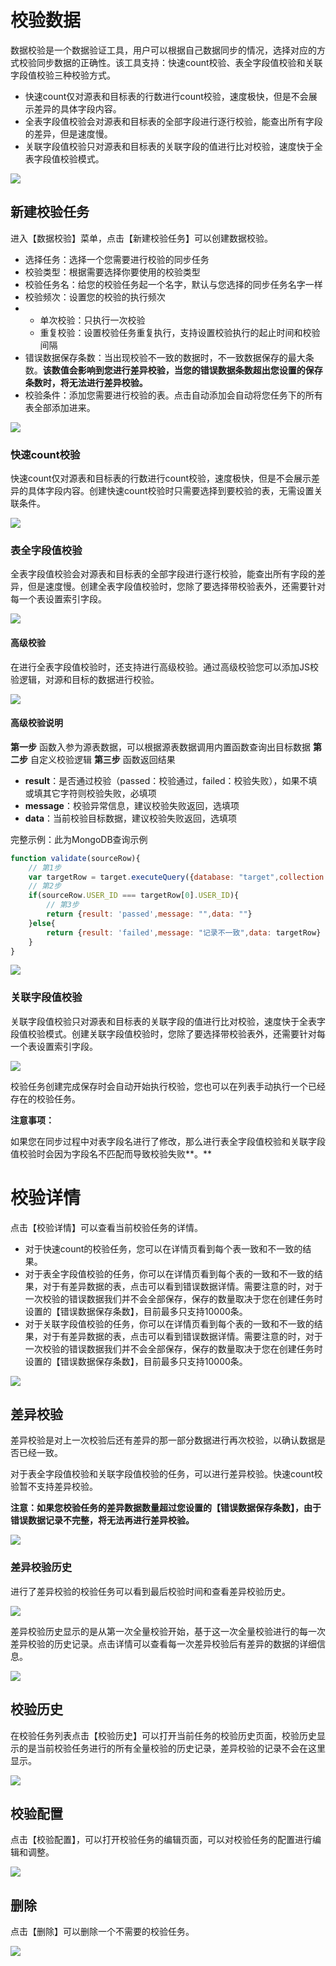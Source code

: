 # 校验数据

数据校验是一个数据验证工具，用户可以根据自己数据同步的情况，选择对应的方式校验同步数据的正确性。该工具支持：快速count校验、表全字段值校验和关联字段值校验三种校验方式。

- 快速count仅对源表和目标表的行数进行count校验，速度极快，但是不会展示差异的具体字段内容。
- 全表字段值校验会对源表和目标表的全部字段进行逐行校验，能查出所有字段的差异，但是速度慢。
- 关联字段值校验只对源表和目标表的关联字段的值进行比对校验，速度快于全表字段值校验模式。

![](../images/check_data_1.png)

## 新建校验任务

进入【数据校验】菜单，点击【新建校验任务】可以创建数据校验。

- 选择任务：选择一个您需要进行校验的同步任务
- 校验类型：根据需要选择你要使用的校验类型
- 校验任务名：给您的校验任务起一个名字，默认与您选择的同步任务名字一样
- 校验频次：设置您的校验的执行频次
- - 单次校验：只执行一次校验
  - 重复校验：设置校验任务重复执行，支持设置校验执行的起止时间和校验间隔
- 错误数据保存条数：当出现校验不一致的数据时，不一致数据保存的最大条数。**该数值会影响到您进行差异校验，当您的错误数据条数超出您设置的保存条数时，将无法进行差异校验。**
- 校验条件：添加您需要进行校验的表。点击自动添加会自动将您任务下的所有表全部添加进来。

![](../images/check_data_2.png)

### 快速count校验

快速count仅对源表和目标表的行数进行count校验，速度极快，但是不会展示差异的具体字段内容。创建快速count校验时只需要选择到要校验的表，无需设置关联条件。

![](../images/check_data_3.png)

### 表全字段值校验

全表字段值校验会对源表和目标表的全部字段进行逐行校验，能查出所有字段的差异，但是速度慢。创建全表字段值校验时，您除了要选择带校验表外，还需要针对每一个表设置索引字段。

![](../images/check_data_4.png)

#### 高级校验

在进行全表字段值校验时，还支持进行高级校验。通过高级校验您可以添加JS校验逻辑，对源和目标的数据进行校验。

![](../images/check_data_5.png)

#### 高级校验说明

**第一步** 函数入参为源表数据，可以根据源表数据调用内置函数查询出目标数据
**第二步** 自定义校验逻辑
**第三步** 函数返回结果

- **result**：是否通过校验（passed：校验通过，failed：校验失败），如果不填或填其它字符则校验失败，必填项
- **message**：校验异常信息，建议校验失败返回，选填项
- **data**：当前校验目标数据，建议校验失败返回，选填项

完整示例：此为MongoDB查询示例

```javascript
function validate(sourceRow){
    // 第1步
    var targetRow = target.executeQuery({database: "target",collection: "USER",filter: {USER_ID: sourceRow.USER_ID}});
    // 第2步
    if(sourceRow.USER_ID === targetRow[0].USER_ID){
        // 第3步
        return {result: 'passed',message: "",data: ""}
    }else{
        return {result: 'failed',message: "记录不一致",data: targetRow}
    }
}
```

![](../images/check_data_6.png)

### 关联字段值校验

关联字段值校验只对源表和目标表的关联字段的值进行比对校验，速度快于全表字段值校验模式。创建关联字段值校验时，您除了要选择带校验表外，还需要针对每一个表设置索引字段。

![](../images/check_data_7.png)

校验任务创建完成保存时会自动开始执行校验，您也可以在列表手动执行一个已经存在的校验任务。

**注意事项：**

如果您在同步过程中对表字段名进行了修改，那么进行表全字段值校验和关联字段值校验时会因为字段名不匹配而导致校验失败**。**

# 校验详情

点击【校验详情】可以查看当前校验任务的详情。

- 对于快速count的校验任务，您可以在详情页看到每个表一致和不一致的结果。
- 对于表全字段值校验的任务，你可以在详情页看到每个表的一致和不一致的结果，对于有差异数据的表，点击可以看到错误数据详情。需要注意的时，对于一次校验的错误数据我们并不会全部保存，保存的数量取决于您在创建任务时设置的【错误数据保存条数】，目前最多只支持10000条。
- 对于关联字段值校验的任务，你可以在详情页看到每个表的一致和不一致的结果，对于有差异数据的表，点击可以看到错误数据详情。需要注意的时，对于一次校验的错误数据我们并不会全部保存，保存的数量取决于您在创建任务时设置的【错误数据保存条数】，目前最多只支持10000条。

![](../images/check_data_8.png)

## 差异校验

差异校验是对上一次校验后还有差异的那一部分数据进行再次校验，以确认数据是否已经一致。

对于表全字段值校验和关联字段值校验的任务，可以进行差异校验。快速count校验暂不支持差异校验。

**注意：如果您校验任务的差异数据数量超过您设置的【错误数据保存条数】，由于错误数据记录不完整，将无法再进行差异校验。**

![](../images/check_data_9.png)

### 差异校验历史

进行了差异校验的校验任务可以看到最后校验时间和查看差异校验历史。

![](../images/check_data_10.png)

差异校验历史显示的是从第一次全量校验开始，基于这一次全量校验进行的每一次差异校验的历史记录。点击详情可以查看每一次差异校验后有差异的数据的详细信息。

![](../images/check_data_11.png)



## 校验历史

在校验任务列表点击【校验历史】可以打开当前任务的校验历史页面，校验历史显示的是当前校验任务进行的所有全量校验的历史记录，差异校验的记录不会在这里显示。

![](../images/check_data_12.png)

## 校验配置

点击【校验配置】，可以打开校验任务的编辑页面，可以对校验任务的配置进行编辑和调整。

![](../images/check_data_13.png)

## 删除

点击【删除】可以删除一个不需要的校验任务。

![](../images/check_data_14.png)

